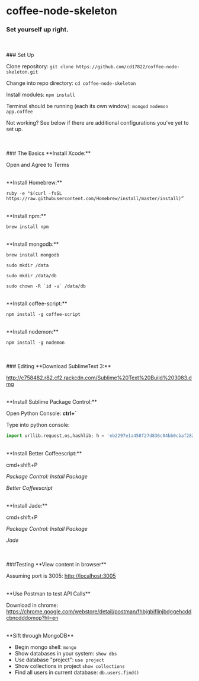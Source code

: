 # coffee-node-skeleton
### Set yourself up right.


<br>
<br>
### Set Up

Clone repository: `git clone https://github.com/cd17822/coffee-node-skeleton.git`

Change into repo directory: `cd coffee-node-skeleton`

Install modules: `npm install`

Terminal should be running (each its own window): `mongod` `nodemon app.coffee`

Not working? See below if there are additional configurations you've yet to set up.

<br>
<br>
### The Basics
**Install Xcode:**

Open and Agree to Terms

<br>
**Install Homebrew:**


`ruby -e "$(curl -fsSL https://raw.githubusercontent.com/Homebrew/install/master/install)”`

<br>
**Install npm:**


`brew install npm`

<br>
**Install mongodb:**


`brew install mongodb`

`sudo mkdir /data`

`sudo mkdir /data/db`

```sudo chown -R `id -u` /data/db```

<br>
**Install coffee-script:**

`npm install -g coffee-script`

<br>
**Install nodemon:**

`npm install -g nodemon`

<br>
<br>
### Editing
**Download SublimeText 3:**


<http://c758482.r82.cf2.rackcdn.com/Sublime%20Text%20Build%203083.dmg>

<br>
**Install Sublime Package Control:**

Open Python Console: **ctrl+`**

Type into python console:

```python
import urllib.request,os,hashlib; h = 'eb2297e1a458f27d836c04bb0cbaf282' + 'd0e7a3098092775ccb37ca9d6b2e4b7d'; pf = 'Package Control.sublime-package'; ipp = sublime.installed_packages_path(); urllib.request.install_opener( urllib.request.build_opener( urllib.request.ProxyHandler()) ); by = urllib.request.urlopen( 'http://packagecontrol.io/' + pf.replace(' ', '%20')).read(); dh = hashlib.sha256(by).hexdigest(); print('Error validating download (got %s instead of %s), please try manual install' % (dh, h)) if dh != h else open(os.path.join( ipp, pf), 'wb' ).write(by)
```

<br>
**Install Better Coffeescript:**


cmd+shift+P

_Package Control: Install Package_

_Better Coffeescript_


<br>
**Install Jade:**


cmd+shift+P

_Package Control: Install Package_

_Jade_

<br>
<br>
###Testing
**View content in browser**

Assuming port is 3005: <http://localhost:3005>

<br>
**Use Postman to test API Calls**

Download in chrome: <https://chrome.google.com/webstore/detail/postman/fhbjgbiflinjbdggehcddcbncdddomop?hl=en>

<br>
**Sift through MongoDB**

- Begin mongo shell: `mongo`
- Show databases in your system: `show dbs`
- Use database "project": `use project`
- Show collections in project `show collections`
- Find all users in current database: `db.users.find()`

